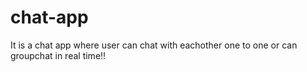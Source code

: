 # chat-app
It is a chat app where user can chat with eachother one to one  or can groupchat in real time!!
